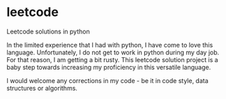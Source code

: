 # leetcode

Leetcode solutions in python

In the limited experience that I had with python, I have come to love this language. Unfortunately, I do not get to work in python during my day job. For that reason, I am getting a bit rusty. This leetcode solution project is a baby step towards increasing my proficiency in this versatile language.

I would welcome any corrections in my code - be it in code style, data structures or algorithms.

